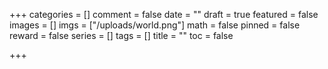 +++
categories = []
comment = false
date = ""
draft = true
featured = false
images = []
imgs = ["/uploads/world.png"]
math = false
pinned = false
reward = false
series = []
tags = []
title = ""
toc = false

+++
